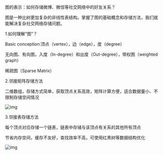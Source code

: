 图的表示：如何存储微博、微信等社交网络中的好友关系？

图是一种比树更加复杂的非线性表结构。掌握了图的基础概念和存储方法，我们就能解决复杂社交网络存储问题。

1.如何理解“图”？

 Basic conception:顶点（vertex），边（edge），度（degree）

无向图、有向图，入度（In-degree）和出度（Out-degree），带权图（weighted graph）

稀疏图（Sparse Matrix）

2.邻接矩阵存储方法

二维数组，存储方式简单，获取顶点关系高效，矩阵计算方便，适合数据量小、不限制存储空间情况

![img](https://static001.geekbang.org/resource/image/62/d2/625e7493b5470e774b5aa91fb4fdb9d2.jpg)

3.邻接表存储方法

每个顶点对应存储一个链表，链表中存储与该顶点有关系的其他所有顶点

节省内存空间，缓存不友好，查找效率不高，可使用红黑树等数据结构优化

![img](https://static001.geekbang.org/resource/image/03/94/039bc254b97bd11670cdc4bf2a8e1394.jpg)
